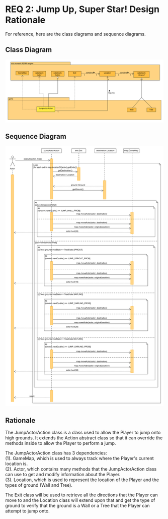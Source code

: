 # REQ 2: Jump Up, Super Star! Design Rationale

For reference, here are the class diagrams and sequence diagrams.

## Class Diagram

![req2 class diagram](./REQ2_class.png "REQ2 Class Diagram")

## Sequence Diagram

![req2 sequence diagram](./REQ2_sequence.png "REQ2 Sequence Diagram")

## Rationale

The JumpActorAction class is a class used to allow the Player to jump onto
high grounds. It extends the Action abstract class so that it can override 
the methods inside to allow the Player to perform a jump.  
  
The JumpActorAction class has 3 dependencies:  
(1). GameMap, which is used to always track where the Player's current 
location is.   
(2). Actor, which contains many methods that the JumpActorAction class 
can use to get and modify information about the Player.   
(3). Location, which is used to represent the location of the Player and 
the types of ground (Wall and Tree).    
  
The Exit class will be used to retrieve all the directions that the Player
can move to and the Location class will extend upon that and get the type
of ground to verify that the ground is a Wall or a Tree that the Player
can attempt to jump onto.  




